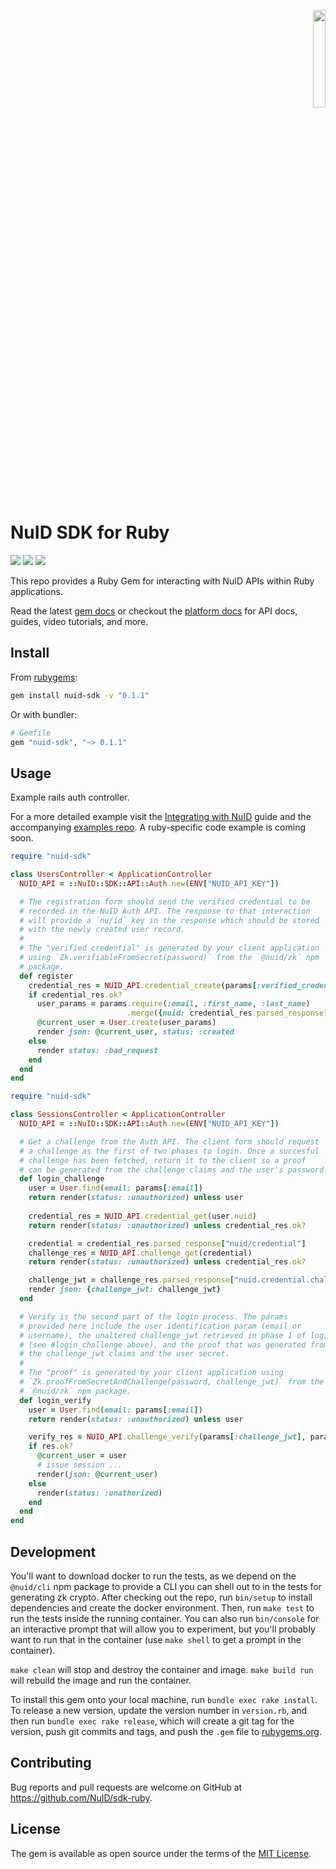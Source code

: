 <p align="right"><a href="https://nuid.io"><img src="https://nuid.io/svg/logo.svg" width="20%"></a></p>

# NuID SDK for Ruby

[![](https://img.shields.io/gem/v/nuid-sdk?color=red&logo=rubygems&style=for-the-badge)](https://rubygems.org/gems/nuid-sdk)
[![](https://img.shields.io/badge/docs-v0.1.0-blue?style=for-the-badge&logo=read-the-docs)](https://rubydoc.info/gems/nuid-sdk)
[![](https://img.shields.io/badge/docs-platform-purple?style=for-the-badge&logo=read-the-docs)](https://portal.nuid.io/docs)

This repo provides a Ruby Gem for interacting with NuID APIs within Ruby
applications.

Read the latest [gem
docs](https://rubydoc.info/gems/nuid-sdk/) or
checkout the [platform docs](https://portal.nuid.io/docs) for API docs, guides,
video tutorials, and more.

## Install

From [rubygems](https://rubygems.org/gems/nuid-sdk):

```sh
gem install nuid-sdk -v "0.1.1"
```

Or with bundler:

```ruby
# Gemfile
gem "nuid-sdk", "~> 0.1.1"
```

## Usage

Example rails auth controller.

For a more detailed example visit the [Integrating with
NuID](https://portal.nuid.io/docs/guides/integrating-with-nuid) guide and the
accompanying [examples repo](https://github.com/NuID/examples).
A ruby-specific code example is coming soon.

```ruby
require "nuid-sdk"

class UsersController < ApplicationController
  NUID_API = ::NuID::SDK::API::Auth.new(ENV["NUID_API_KEY"])

  # The registration form should send the verified credential to be
  # recorded in the NuID Auth API. The response to that interaction
  # will provide a `nu/id` key in the response which should be stored
  # with the newly created user record.
  #
  # The "verified credential" is generated by your client application
  # using `Zk.verifiableFromSecret(password)` from the `@nuid/zk` npm
  # package.
  def register
    credential_res = NUID_API.credential_create(params[:verified_credential])
    if credential_res.ok?
      user_params = params.require(:email, :first_name, :last_name)
                          .merge({nuid: credential_res.parsed_response["nu/id"]})
      @current_user = User.create(user_params)
      render json: @current_user, status: :created
    else
      render status: :bad_request
    end
  end
end
```

``` ruby
require "nuid-sdk"

class SessionsController < ApplicationController
  NUID_API = ::NuID::SDK::API::Auth.new(ENV["NUID_API_KEY"])

  # Get a challenge from the Auth API. The client form should request
  # a challenge as the first of two phases to login. Once a succesful
  # challenge has been fetched, return it to the client so a proof
  # can be generated from the challenge claims and the user's password.
  def login_challenge
    user = User.find(email: params[:email])
    return render(status: :unauthorized) unless user
    
    credential_res = NUID_API.credential_get(user.nuid)
    return render(status: :unauthorized) unless credential_res.ok?

    credential = credential_res.parsed_response["nuid/credential"]
    challenge_res = NUID_API.challenge_get(credential)
    return render(status: :unauthorized) unless credential_res.ok?

    challenge_jwt = challenge_res.parsed_response["nuid.credential.challenge/jwt"]
    render json: {challenge_jwt: challenge_jwt}
  end

  # Verify is the second part of the login process. The params
  # provided here include the user identification param (email or
  # username), the unaltered challenge_jwt retrieved in phase 1 of login
  # (see #login_challenge above), and the proof that was generated from
  # the challenge_jwt claims and the user secret.
  #
  # The "proof" is generated by your client application using
  # `Zk.proofFromSecretAndChallenge(password, challenge_jwt)` from the
  # `@nuid/zk` npm package.
  def login_verify
    user = User.find(email: params[:email])
    return render(status: :unauthorized) unless user

    verify_res = NUID_API.challenge_verify(params[:challenge_jwt], params[:proof])
    if res.ok?
      @current_user = user
      # issue session ...
      render(json: @current_user)
    else
      render(status: :unathorized)
    end
  end
end
```

## Development

You'll want to download docker to run the tests, as we depend on the
`@nuid/cli` npm package to provide a CLI you can shell out to
in the tests for generating zk crypto. After checking out the repo, run
`bin/setup` to install dependencies and create the docker environment. Then, run
`make test` to run the tests inside the running container. You can also run
`bin/console` for an interactive prompt that will allow you to experiment, but
you'll probably want to run that in the container (use `make shell` to get a
prompt in the container).

`make clean` will stop and destroy the container and image. `make build run`
will rebuild the image and run the container.

To install this gem onto your local machine, run `bundle exec rake install`. To
release a new version, update the version number in `version.rb`, and then run
`bundle exec rake release`, which will create a git tag for the version, push
git commits and tags, and push the `.gem` file to
[rubygems.org](https://rubygems.org).

## Contributing

Bug reports and pull requests are welcome on GitHub at https://github.com/NuID/sdk-ruby.

## License

The gem is available as open source under the terms of the [MIT License](https://opensource.org/licenses/MIT).
